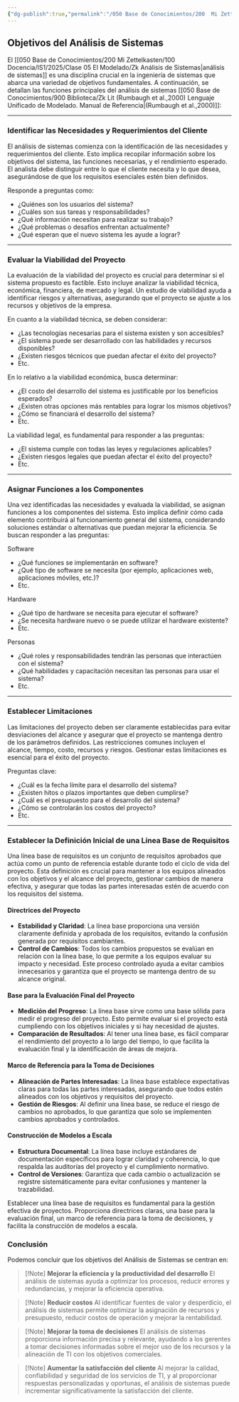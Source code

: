 ```yaml
---
{"dg-publish":true,"permalink":"/050 Base de Conocimientos/200  Mi Zettelkasten/100 Docencia/IS1/2025/Clase 05 El Modelado/Zk Objetivos del Análisis de Sistemas/","tags":["digitalGarden","análisisDeSistemas"]}
---
```


## Objetivos del Análisis de Sistemas

El [[050 Base de Conocimientos/200  Mi Zettelkasten/100 Docencia/IS1/2025/Clase 05 El Modelado/Zk Análisis de Sistemas\|análisis de sistemas]] es una disciplina crucial en la ingeniería de sistemas que abarca una variedad de objetivos fundamentales. A continuación, se detallan las funciones principales del análisis de sistemas [[050 Base de Conocimientos/900 Biblioteca/Zk Lit (Rumbaugh et al.,2000) Lenguaje Unificado de Modelado. Manual de Referencia\|(Rumbaugh et al.,2000)]]:

----
### Identificar las Necesidades y Requerimientos del Cliente

El análisis de sistemas comienza con la identificación de las necesidades y requerimientos del cliente. Esto implica recopilar información sobre los objetivos del sistema, las funciones necesarias, y el rendimiento esperado. El analista debe distinguir entre lo que el cliente necesita y lo que desea, asegurándose de que los requisitos esenciales estén bien definidos.

Responde a preguntas como:
- ¿Quiénes son los usuarios del sistema?
- ¿Cuáles son sus tareas y responsabilidades?
- ¿Qué información necesitan para realizar su trabajo?
- ¿Qué problemas o desafíos enfrentan actualmente?
- ¿Qué esperan que el nuevo sistema les ayude a lograr?

----
### Evaluar la Viabilidad del Proyecto

La evaluación de la viabilidad del proyecto es crucial para determinar si el sistema propuesto es factible. Esto incluye analizar la viabilidad técnica, económica, financiera, de mercado y legal. Un estudio de viabilidad ayuda a identificar riesgos y alternativas, asegurando que el proyecto se ajuste a los recursos y objetivos de la empresa.

En cuanto a la viabilidad técnica, se deben considerar:
- ¿Las tecnologías necesarias para el sistema existen y son accesibles?
- ¿El sistema puede ser desarrollado con las habilidades y recursos disponibles?
- ¿Existen riesgos técnicos que puedan afectar el éxito del proyecto?
- Etc.

En lo relativo a la viabilidad económica, busca determinar:
- ¿El costo del desarrollo del sistema es justificable por los beneficios esperados?
- ¿Existen otras opciones más rentables para lograr los mismos objetivos?
- ¿Cómo se financiará el desarrollo del sistema?
- Etc.

La viabilidad legal, es fundamental para responder a las preguntas:
- ¿El sistema cumple con todas las leyes y regulaciones aplicables?
- ¿Existen riesgos legales que puedan afectar el éxito del proyecto?
- Etc.

----
### Asignar Funciones a los Componentes

Una vez identificadas las necesidades y evaluada la viabilidad, se asignan funciones a los componentes del sistema. Esto implica definir cómo cada elemento contribuirá al funcionamiento general del sistema, considerando soluciones estándar o alternativas que puedan mejorar la eficiencia. Se buscan responder a las preguntas:

Software
- ¿Qué funciones se implementarán en software?
- ¿Qué tipo de software se necesita (por ejemplo, aplicaciones web, aplicaciones móviles, etc.)?
- Etc.

Hardware
- ¿Qué tipo de hardware se necesita para ejecutar el software?
- ¿Se necesita hardware nuevo o se puede utilizar el hardware existente?
- Etc.

Personas
- ¿Qué roles y responsabilidades tendrán las personas que interactúen con el sistema?
- ¿Qué habilidades y capacitación necesitan las personas para usar el sistema?
- Etc.

----
### Establecer Limitaciones

Las limitaciones del proyecto deben ser claramente establecidas para evitar desviaciones del alcance y asegurar que el proyecto se mantenga dentro de los parámetros definidos. Las restricciones comunes incluyen el alcance, tiempo, costo, recursos y riesgos. Gestionar estas limitaciones es esencial para el éxito del proyecto.

Preguntas clave:
- ¿Cuál es la fecha límite para el desarrollo del sistema?
- ¿Existen hitos o plazos importantes que deben cumplirse?
- ¿Cuál es el presupuesto para el desarrollo del sistema?
- ¿Cómo se controlarán los costos del proyecto?
- Etc.

----
### Establecer la Definición Inicial de una Línea Base de Requisitos

Una línea base de requisitos es un conjunto de requisitos aprobados que actúa como un punto de referencia estable durante todo el ciclo de vida del proyecto. Esta definición es crucial para mantener a los equipos alineados con los objetivos y el alcance del proyecto, gestionar cambios de manera efectiva, y asegurar que todas las partes interesadas estén de acuerdo con los requisitos del sistema.

#### Directrices del Proyecto

- **Estabilidad y Claridad**: La línea base proporciona una versión claramente definida y aprobada de los requisitos, evitando la confusión generada por requisitos cambiantes.
- **Control de Cambios**: Todos los cambios propuestos se evalúan en relación con la línea base, lo que permite a los equipos evaluar su impacto y necesidad. Este proceso controlado ayuda a evitar cambios innecesarios y garantiza que el proyecto se mantenga dentro de su alcance original.

#### Base para la Evaluación Final del Proyecto

- **Medición del Progreso**: La línea base sirve como una base sólida para medir el progreso del proyecto. Esto permite evaluar si el proyecto está cumpliendo con los objetivos iniciales y si hay necesidad de ajustes.
- **Comparación de Resultados**: Al tener una línea base, es fácil comparar el rendimiento del proyecto a lo largo del tiempo, lo que facilita la evaluación final y la identificación de áreas de mejora.

#### Marco de Referencia para la Toma de Decisiones

- **Alineación de Partes Interesadas**: La línea base establece expectativas claras para todas las partes interesadas, asegurando que todos estén alineados con los objetivos y requisitos del proyecto.
- **Gestión de Riesgos**: Al definir una línea base, se reduce el riesgo de cambios no aprobados, lo que garantiza que solo se implementen cambios aprobados y controlados.

#### Construcción de Modelos a Escala

- **Estructura Documental**: La línea base incluye estándares de documentación específicos para lograr claridad y coherencia, lo que respalda las auditorías del proyecto y el cumplimiento normativo.
- **Control de Versiones**: Garantiza que cada cambio o actualización se registre sistemáticamente para evitar confusiones y mantener la trazabilidad.

Establecer una línea base de requisitos es fundamental para la gestión efectiva de proyectos. Proporciona directrices claras, una base para la evaluación final, un marco de referencia para la toma de decisiones, y facilita la construcción de modelos a escala.

### Conclusión
Podemos concluir que los objetivos del Análisis de Sistemas se centran en:

>[!Note] **Mejorar la eficiencia y la productividad del desarrollo**
El análisis de sistemas ayuda a optimizar los procesos, reducir errores y redundancias, y mejorar la eficiencia operativa.

>[!Note] **Reducir costos**
Al identificar fuentes de valor y desperdicio, el análisis de sistemas permite optimizar la asignación de recursos y presupuesto, reducir costos de operación y mejorar la rentabilidad.

>[!Note] **Mejorar la toma de decisiones**
El análisis de sistemas proporciona información precisa y relevante, ayudando a los gerentes a tomar decisiones informadas sobre el mejor uso de los recursos y la alineación de TI con los objetivos comerciales.

>[!Note] **Aumentar la satisfacción del cliente**
Al mejorar la calidad, confiabilidad y seguridad de los servicios de TI, y al proporcionar respuestas personalizadas y oportunas, el análisis de sistemas puede incrementar significativamente la satisfacción del cliente.
